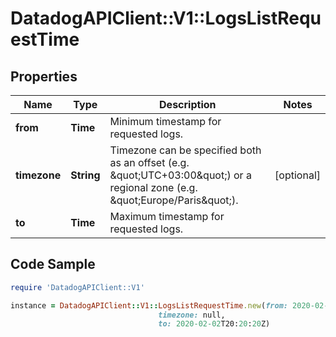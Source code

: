 # DatadogAPIClient::V1::LogsListRequestTime

## Properties

Name | Type | Description | Notes
------------ | ------------- | ------------- | -------------
**from** | **Time** | Minimum timestamp for requested logs. | 
**timezone** | **String** | Timezone can be specified both as an offset (e.g. \&quot;UTC+03:00\&quot;) or a regional zone (e.g. \&quot;Europe/Paris\&quot;). | [optional] 
**to** | **Time** | Maximum timestamp for requested logs. | 

## Code Sample

```ruby
require 'DatadogAPIClient::V1'

instance = DatadogAPIClient::V1::LogsListRequestTime.new(from: 2020-02-02T02:02:02Z,
                                 timezone: null,
                                 to: 2020-02-02T20:20:20Z)
```


